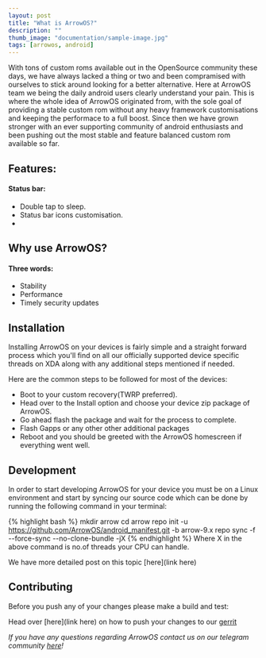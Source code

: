 ```yaml
---
layout: post
title: "What is ArrowOS?"
description: ""
thumb_image: "documentation/sample-image.jpg"
tags: [arrowos, android]
---
```


With tons of custom roms available out in the OpenSource community these days, we have always lacked a thing or two and been compramised with ourselves to stick around looking for a better alternative. Here at ArrowOS team we being the daily android users clearly understand your pain. This is where the whole idea of ArrowOS originated from, with the sole goal of providing a stable custom rom without any heavy framework customisations and keeping the performace to a full boost. Since then we have grown stronger with an ever supporting community of android enthusiasts and been pushing out the most stable and feature balanced custom rom available so far.

## Features:
#### Status bar:
  - Double tap to sleep.
  - Status bar icons customisation.
  - 

## Why use ArrowOS?
#### Three words:
  - Stability 
  - Performance 
  - Timely security updates

## Installation

Installing ArrowOS on your devices is fairly simple and a straight forward process which you'll find on all our officially supported device specific threads on XDA along with any additional steps mentioned if needed.

Here are the common steps to be followed for most of the devices:

- Boot to your custom recovery(TWRP preferred).
- Head over to the Install option and choose your device zip package of ArrowOS.
- Go ahead flash the package and wait for the process to complete.
- Flash Gapps or any other other additional packages
- Reboot and you should be greeted with the ArrowOS homescreen if everything went well.

## Development

In order to start developing ArrowOS for your device you must be on a Linux environment and start by syncing our source code which can be done by running the following command in your terminal:

{% highlight bash %}
mkdir arrow
cd arrow
repo init -u https://github.com/ArrowOS/android_manifest.git -b arrow-9.x
repo sync  -f --force-sync --no-clone-bundle -jX
{% endhighlight %}
Where X in the above command is no.of threads your CPU can handle.

We have more detailed post on this topic [here](link here)

## Contributing

Before you push any of your changes please make a build and test:

Head over [here](link here) on how to push your changes to our [gerrit](https://review.arrowos.net/)

_If you have any questions regarding ArrowOS contact us on our telegram community <a href="https://t.me/ArrowOS" title="telegram community" rel="noreferrer noopener" target="_blank">here</a>!_

